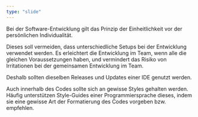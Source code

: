 ```yaml
---
type: "slide"
---
```

Bei der Software-Entwicklung gilt das Prinzip der Einheitlichkeit vor der persönlichen Individualität. 

Dieses soll vermeiden, dass unterschiedliche Setups bei der Entwicklung verwendet werden. 
Es erleichtert die Entwicklung im Team, wenn alle die gleichen Voraussetzungen haben, 
und vermindert das Risiko von Irritationen bei der gemeinsamen Entwicklung im Team.

Deshalb sollten dieselben Releases und Updates einer IDE genutzt werden.

Auch innerhalb des Codes sollte sich an gewisse Styles gehalten werden. 
Häufig unterstützen Style-Guides einer Programmiersprache dieses,
indem sie eine gewisse Art der Formatierung des Codes vorgeben bzw. empfehlen.
